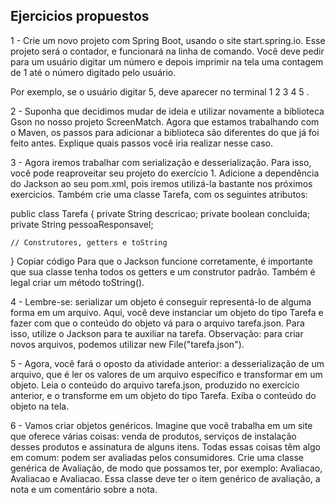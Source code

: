 ## Ejercicios propuestos

1 - Crie um novo projeto com Spring Boot, usando o site start.spring.io. Esse projeto será o contador, e funcionará na linha de comando. Você deve pedir para um usuário digitar um número e depois imprimir na tela uma contagem de 1 até o número digitado pelo usuário.

Por exemplo, se o usuário digitar 5, deve aparecer no terminal 1 2 3 4 5 .

2 - Suponha que decidimos mudar de ideia e utilizar novamente a biblioteca Gson no nosso projeto ScreenMatch. Agora que estamos trabalhando com o Maven, os passos para adicionar a biblioteca são diferentes do que já foi feito antes. Explique quais passos você iria realizar nesse caso.

3 - Agora iremos trabalhar com serialização e desserialização. Para isso, você pode reaproveitar seu projeto do exercício 1. Adicione a dependência do Jackson ao seu pom.xml, pois iremos utilizá-la bastante nos próximos exercícios. Também crie uma classe Tarefa, com os seguintes atributos:

public class Tarefa {
    private String descricao;
    private boolean concluida;
    private String pessoaResponsavel;

    // Construtores, getters e toString
}
Copiar código
Para que o Jackson funcione corretamente, é importante que sua classe tenha todos os getters e um construtor padrão. Também é legal criar um método toString().

4 - Lembre-se: serializar um objeto é conseguir representá-lo de alguma forma em um arquivo. Aqui, você deve instanciar um objeto do tipo Tarefa e fazer com que o conteúdo do objeto vá para o arquivo tarefa.json. Para isso, utilize o Jackson para te auxiliar na tarefa. Observação: para criar novos arquivos, podemos utilizar new File("tarefa.json").

5 - Agora, você fará o oposto da atividade anterior: a desserialização de um arquivo, que é ler os valores de um arquivo específico e transformar em um objeto. Leia o conteúdo do arquivo tarefa.json, produzido no exercício anterior, e o transforme em um objeto do tipo Tarefa. Exiba o conteúdo do objeto na tela.

6 - Vamos criar objetos genéricos. Imagine que você trabalha em um site que oferece várias coisas: venda de produtos, serviços de instalação desses produtos e assinatura de alguns itens. Todas essas coisas têm algo em comum: podem ser avaliadas pelos consumidores. Crie uma classe genérica de Avaliação, de modo que possamos ter, por exemplo: Avaliacao<Servico>, Avaliacao<Produto> e Avaliacao<Assinatura>. Essa classe deve ter o item genérico de avaliação, a nota e um comentário sobre a nota.
